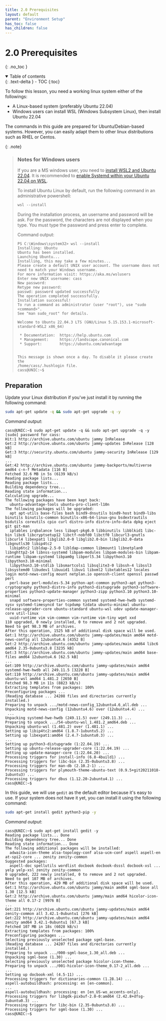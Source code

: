 ```yaml
---
title: 2.0 Prerequisites
layout: default
parent: "Environment Setup"
has_toc: false
has_children: false
---
```


# 2.0 Prerequisites

{: .no_toc }

<details open markdown="block">
  <summary>
    Table of contents
  </summary>
  {: .text-delta }
- TOC
{:toc}
</details>

To follow this lesson, you need a working linux system either of the followings:

- A Linux-based system (preferably Ubuntu 22.04)
- Windows users can install WSL (Windows Subsystem Linux), then install Ubuntu 22.04

The commands in this guide are prepared for Ubuntu/Debian-based systems. However, you can easily adapt them to other linux distributions such as RHEL or Centos.

{: .note}
> ### Notes for Windows users
> 
> If you are a MS windows user, you need to [install WSL2 and Ubuntu 22.04](https://learn.microsoft.com/en-us/windows/wsl/install). It is recommended to [enable Systemd within your Ubuntu 22.04 on WSL](https://devblogs.microsoft.com/commandline/systemd-support-is-now-available-in-wsl/). 
>
> To install Ubuntu Linux by default, run the following command in an administrative powershell:
> 
> ```powershell
> wsl --install
> ```
> 
> During the installation process, an username and password will be ask. For the password, the characters are not displayed when you type. You must type the password and press enter to complete.
> 
> Command output:
> ```
> PS C:\Windows\system32> wsl --install
> Installing: Ubuntu
> Ubuntu has been installed.
> Launching Ubuntu...
> Installing, this may take a few minutes...
> Please create a default UNIX user account. The username does not need to match your Windows username.
> For more information visit: https://aka.ms/wslusers
> Enter new UNIX username: cass
> New password:
> Retype new password:
> passwd: password updated successfully
> The operation completed successfully.
> Installation successful!
> To run a command as administrator (user "root"), use "sudo <command>".
> See "man sudo_root" for details.
> 
> Welcome to Ubuntu 22.04.3 LTS (GNU/Linux 5.15.153.1-microsoft-standard-WSL2 x86_64)
> 
>  * Documentation:  https://help.ubuntu.com
>  * Management:     https://landscape.canonical.com
>  * Support:        https://ubuntu.com/advantage
> 
> 
> This message is shown once a day. To disable it please create the
> /home/cass/.hushlogin file.
> cass@UNIC:~$
> ```

## Preparation

Update your Linux distribution if you've just install it by running the following command:

```bash
sudo apt-get update -q && sudo apt-get upgrade -q -y
```

*Command output*:

```text
cass@UNIC:~$ sudo apt-get update -q && sudo apt-get upgrade -q -y
[sudo] password for cass: 
Hit:1 http://archive.ubuntu.com/ubuntu jammy InRelease
Get:2 http://archive.ubuntu.com/ubuntu jammy-updates InRelease [128 kB]
Get:3 http://security.ubuntu.com/ubuntu jammy-security InRelease [129 kB]
...
Get:42 http://archive.ubuntu.com/ubuntu jammy-backports/multiverse amd64 c-n-f Metadata [116 B]
Fetched 32.6 MB in 5s (6139 kB/s)
Reading package lists...
Reading package lists...
Building dependency tree...
Reading state information...
Calculating upgrade...
The following packages have been kept back:
  ubuntu-advantage-tools ubuntu-pro-client-l10n
The following packages will be upgraded:
  apt apt-utils base-files bash bind9-dnsutils bind9-host bind9-libs binutils binutils-common binutils-x86-64-linux-gnu bsdextrautils bsdutils coreutils cpio curl distro-info distro-info-data dpkg eject git git-man    
  iptables irqbalance less libapt-pkg6.0 libbinutils libblkid1 libc-bin libc6 libcryptsetup12 libctf-nobfd0 libctf0 libcurl3-gnutls libcurl4 libexpat1 libglib2.0-0 libglib2.0-bin libglib2.0-data libgnutls30 libip4tc2  
  libip6tc2 libldap-2.5-0 libldap-common libmount1 libnetplan0 libnghttp2-14 libnss-systemd libpam-modules libpam-modules-bin libpam-runtime libpam-systemd libpam0g libperl5.34 libpython3.10 libpython3.10-minimal      
  libpython3.10-stdlib libsmartcols1 libsqlite3-0 libssh-4 libssl3 libsystemd0 libudev1 libuuid1 libuv1 libxml2 libxtables12 locales login motd-news-config mount netplan.io openssh-client openssl passwd perl
  perl-base perl-modules-5.34 python-apt-common python3-apt python3-cryptography python3-distro-info python3-distupgrade python3-software-properties python3-update-manager python3-zipp python3.10 python3.10-minimal    
  snapd software-properties-common systemd systemd-hwe-hwdb systemd-sysv systemd-timesyncd tar tcpdump tzdata ubuntu-minimal ubuntu-release-upgrader-core ubuntu-standard ubuntu-wsl udev update-manager-core util-linux  
  uuid-runtime vim vim-common vim-runtime vim-tiny wget xxd
110 upgraded, 0 newly installed, 0 to remove and 2 not upgraded.
Need to get 98.3 MB of archives.
After this operation, 1525 kB of additional disk space will be used.
Get:1 http://archive.ubuntu.com/ubuntu jammy-updates/main amd64 motd-news-config all 12ubuntu4.6 [4352 B]
Get:2 http://archive.ubuntu.com/ubuntu jammy-updates/main amd64 libc6 amd64 2.35-0ubuntu3.8 [3235 kB]
Get:3 http://archive.ubuntu.com/ubuntu jammy-updates/main amd64 base-files amd64 12ubuntu4.6 [62.5 kB]
...
Get:109 http://archive.ubuntu.com/ubuntu jammy-updates/main amd64 systemd-hwe-hwdb all 249.11.5 [3228 B]
Get:110 http://archive.ubuntu.com/ubuntu jammy-updates/main amd64 ubuntu-wsl amd64 1.481.2 [2650 B]
Fetched 98.3 MB in 11s (8823 kB/s)
Extracting templates from packages: 100%
Preconfiguring packages ...
(Reading database ... 24208 files and directories currently installed.)
Preparing to unpack .../motd-news-config_12ubuntu4.6_all.deb ...
Unpacking motd-news-config (12ubuntu4.6) over (12ubuntu4.4) ...
 ...
Unpacking systemd-hwe-hwdb (249.11.5) over (249.11.3) ...
Preparing to unpack .../54-ubuntu-wsl_1.481.2_amd64.deb ...
Unpacking ubuntu-wsl (1.481.2) over (1.481.1) ...
Setting up libip4tc2:amd64 (1.8.7-1ubuntu5.2) ...
Setting up libexpat1:amd64 (2.4.7-1ubuntu0.3) ...
...
Setting up python3-distupgrade (1:22.04.19) ...
Setting up ubuntu-release-upgrader-core (1:22.04.19) ...
Setting up update-manager-core (1:22.04.20) ...
Processing triggers for install-info (6.8-4build1) ...
Processing triggers for libc-bin (2.35-0ubuntu3.8) ...
Processing triggers for man-db (2.10.2-1) ...
Processing triggers for plymouth-theme-ubuntu-text (0.9.5+git20211018-1ubuntu3) ...
Processing triggers for dbus (1.12.20-2ubuntu4.1) ...
cass@UNIC:~$ 
```

In this guide, we will use `gedit` as the default editor because it's easy to use. If your system does not have it yet, you can install it using the following command: 

```bash
sudo apt-get install gedit python3-pip -y
```

*Command output*:

```text
cass@UNIC:~$ sudo apt-get install gedit -y
Reading package lists... Done
Building dependency tree... Done
Reading state information... Done
The following additional packages will be installed:
  adwaita-icon-theme alsa-topology-conf alsa-ucm-conf aspell aspell-en at-spi2-core ... zenity zenity-common
Suggested packages:
  aspell-doc spellutils wordlist docbook docbook-dsssl docbook-xsl ... yelp yelp-xsl zenity zenity-common
0 upgraded, 222 newly installed, 0 to remove and 2 not upgraded.
Need to get 107 MB of archives.
After this operation, 429 MB of additional disk space will be used.
Get:1 http://archive.ubuntu.com/ubuntu jammy/main amd64 sgml-base all 1.30 [12.5 kB]
Get:2 http://archive.ubuntu.com/ubuntu jammy/main amd64 hicolor-icon-theme all 0.17-2 [9976 B]
...                              
Get:221 http://archive.ubuntu.com/ubuntu jammy-updates/main amd64 zenity-common all 3.42.1-0ubuntu1 [276 kB]         
Get:222 http://archive.ubuntu.com/ubuntu jammy-updates/main amd64 zenity amd64 3.42.1-0ubuntu1 [67.3 kB]
Fetched 107 MB in 18s (6028 kB/s)
Extracting templates from packages: 100%
Preconfiguring packages ...
Selecting previously unselected package sgml-base.
(Reading database ... 24207 files and directories currently installed.)
Preparing to unpack .../000-sgml-base_1.30_all.deb ...
Unpacking sgml-base (1.30) ...
Selecting previously unselected package hicolor-icon-theme.
Preparing to unpack .../001-hicolor-icon-theme_0.17-2_all.deb ...
...
Setting up docbook-xml (4.5-11) ...
Processing triggers for dictionaries-common (1.28.14) ...
aspell-autobuildhash: processing: en [en-common].
...
aspell-autobuildhash: processing: en [en_US-wo_accents-only].
Processing triggers for libgdk-pixbuf-2.0-0:amd64 (2.42.8+dfsg-1ubuntu0.3) ...
Processing triggers for libc-bin (2.35-0ubuntu3.8) ...
Processing triggers for sgml-base (1.30) ...
cass@UNIC:~$ 
```
